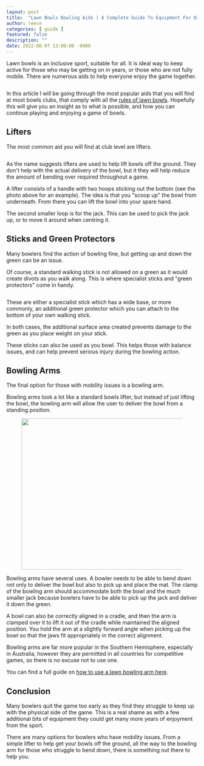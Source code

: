 ```yaml
---
layout: post
title:  "Lawn Bowls Bowling Aids | A Complete Guide To Equipment For Disabled Players"
author: reece
categories: [ guide ]
featured: false
description: ""
date: 2022-06-07 13:00:00 -0400
---
```

    

<!-- wp:paragraph -->
<p xmlns="http://www.w3.org/1999/xhtml">Lawn bowls is an inclusive sport, suitable for all. It is ideal way to keep active for those who may be getting on in years, or those who are not fully mobile. There are numerous aids to help everyone enjoy the game together.</p>
<!-- /wp:paragraph -->

<!-- wp:image {"id":1124,"sizeSlug":"full","linkDestination":"none"} -->
<figure class="wp-block-image size-full"><img src="/img/posts/Lawn-Bowls-Bowling-Aids.jpg" alt="" class="wp-image-1124"/></figure>
<!-- /wp:image -->

<!-- wp:paragraph -->
<p>In this article I will be going through the most popular aids that you will find at most bowls clubs, that comply with all the <a href="https://www.jackhighbowls.com/help/lawn-bowls-rules/" data-type="post" data-id="304">rules of lawn bowls</a>. Hopefully this will give you an insight as to what is possible, and how you can continue playing and enjoying a game of bowls.</p>
<!-- /wp:paragraph -->

<!-- wp:heading -->
<h2>Lifters</h2>
<!-- /wp:heading -->

<!-- wp:paragraph -->
<p>The most common aid you will find at club level are lifters. </p>
<!-- /wp:paragraph -->

<!-- wp:image {"id":1118,"sizeSlug":"full","linkDestination":"none"} -->
<figure class="wp-block-image size-full"><img src="/img/posts/Hens-bowls-and-jack-lifter.jpg.webp" alt="" class="wp-image-1118"/></figure>
<!-- /wp:image -->

<!-- wp:paragraph -->
<p>As the name suggests lifters are used to help lift bowls off the ground. They don't help with the actual delivery of the bowl, but it they will help reduce the amount of bending over required throughout a game.</p>
<!-- /wp:paragraph -->

<!-- wp:paragraph -->
<p>A lifter consists of a handle with two hoops sticking out the bottom (see the photo above for an example). The idea is that you "scoop up" the bowl from underneath. From there you can lift the bowl into your spare hand.</p>
<!-- /wp:paragraph -->

<!-- wp:paragraph -->
<p>The second smaller loop is for the jack. This can be used to pick the jack up, or to move it around when centring it.</p>
<!-- /wp:paragraph -->

<!-- wp:heading -->
<h2>Sticks and Green Protectors</h2>
<!-- /wp:heading -->

<!-- wp:paragraph -->
<p>Many bowlers find the action of bowling fine, but getting up and down the green can be an issue.</p>
<!-- /wp:paragraph -->

<!-- wp:paragraph -->
<p>Of course, a standard walking stick is not allowed on a green as it would create divots as  you walk along. This is where specialist sticks and "green protectors" come in handy.</p>
<!-- /wp:paragraph -->

<!-- wp:image {"id":1119,"sizeSlug":"full","linkDestination":"none"} -->
<figure class="wp-block-image size-full"><img src="/img/posts/Using-walking-stick-with-large-ferrule-to-aid-stability.jpg" alt="" class="wp-image-1119"/></figure>
<!-- /wp:image -->

<!-- wp:paragraph -->
<p>These are either a specialist stick which has a wide base, or more commonly, an additional green protector which you can attach to the bottom of your own walking stick.</p>
<!-- /wp:paragraph -->

<!-- wp:paragraph -->
<p>In both cases, the additional surface area created prevents damage to the green as you place weight on your stick.</p>
<!-- /wp:paragraph -->

<!-- wp:paragraph -->
<p>These sticks can also be used as you bowl. This helps those with balance issues, and can help prevent serious injury during the bowling action.</p>
<!-- /wp:paragraph -->

<!-- wp:heading -->
<h2>Bowling Arms</h2>
<!-- /wp:heading -->

<!-- wp:paragraph -->
<p>The final option for those with mobility issues is a bowling arm. </p>
<!-- /wp:paragraph -->

<!-- wp:paragraph -->
<p>Bowling arms look a lot like a standard bowls lifter, but instead of just lifting the bowl, the bowling arm will allow the user to deliver the bowl from a standing position.</p>
<!-- /wp:paragraph -->

<!-- wp:image {"id":1121,"width":512,"height":397,"sizeSlug":"large","linkDestination":"none"} -->
<figure class="wp-block-image size-large is-resized"><img src="/img/posts/34376Team-Announcement-Photo-1159x898-1-1024x793.jpg" alt="" class="wp-image-1121" width="512" height="397"/></figure>
<!-- /wp:image -->

<!-- wp:paragraph -->
<p>Bowling arms have several uses. A bowler needs to be able to bend down not only to deliver the bowl but also to pick up and place the mat. The clamp of the bowling arm should accommodate both the bowl and the much smaller jack because bowlers have to be able to pick up the jack and deliver it down the green.</p>
<!-- /wp:paragraph -->

<!-- wp:paragraph -->
<p>A bowl can also be correctly aligned in a cradle, and then the arm is clamped over it to lift it out of the cradle while maintained the aligned position. You hold the arm at a slightly forward angle when picking up the bowl so that the jaws fit appropriately in the correct alignment.</p>
<!-- /wp:paragraph -->

<!-- wp:paragraph -->
<p>Bowling arms are far more popular in the Southern Hemisphere, especially in Australia, however they are permitted in all countries for competitive games, so there is no excuse not to use one.</p>
<!-- /wp:paragraph -->

<!-- wp:paragraph -->
<p>You can find a full guide on <a href="https://www.jackhighbowls.com/help/ultimate-guide-to-bowling-arms/" data-type="post" data-id="108">how to use a lawn bowling arm here</a>.</p>
<!-- /wp:paragraph -->

<!-- wp:heading -->
<h2>Conclusion</h2>
<!-- /wp:heading -->

<!-- wp:paragraph -->
<p>Many bowlers quit the game too early as they find they struggle to keep up with the physical side of the game. This is a real shame as with a few additional bits of equipment they could get many more years of enjoyment from the sport.</p>
<!-- /wp:paragraph -->

<!-- wp:paragraph -->
<p>There are many options for bowlers who have mobility issues. From a simple lifter to help get your bowls off the ground, all the way to the bowling arm for those who struggle to bend down, there is something out there to help you.</p>
<!-- /wp:paragraph -->
    